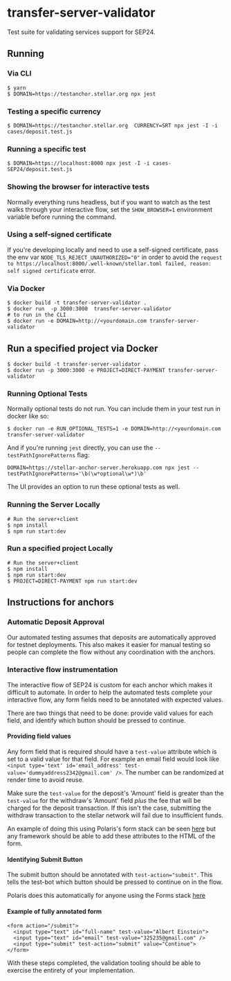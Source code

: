 # transfer-server-validator

Test suite for validating services support for SEP24.

## Running

### Via CLI

```
$ yarn
$ DOMAIN=https://testanchor.stellar.org npx jest
```

### Testing a specific currency

```
$ DOMAIN=https://testanchor.stellar.org  CURRENCY=SRT npx jest -I -i cases/deposit.test.js
```

### Running a specific test

```
$ DOMAIN=https://localhost:8000 npx jest -I -i cases-SEP24/deposit.test.js

```

### Showing the browser for interactive tests

Normally everything runs headless, but if you want to watch as the test walks
through your interactive flow, set the `SHOW_BROWSER=1` environment variable
before running the command.

### Using a self-signed certificate

If you're developing locally and need to use a self-signed certificate, pass the
env var `NODE_TLS_REJECT_UNAUTHORIZED="0"` in order to avoid the
`request to https://localhost:8000/.well-known/stellar.toml failed, reason: self signed certificate`
error.

### Via Docker

```
$ docker build -t transfer-server-validator .
$ docker run  -p 3000:3000  transfer-server-validator
# to run in the CLI
$ docker run -e DOMAIN=http://<yourdomain.com transfer-server-validator
```

## Run a specified project via Docker

```
$ docker build -t transfer-server-validator .
$ docker run -p 3000:3000 -e PROJECT=DIRECT-PAYMENT transfer-server-validator
```

### Running Optional Tests

Normally optional tests do not run. You can include them in your test run in
docker like so:

```
$ docker run -e RUN_OPTIONAL_TESTS=1 -e DOMAIN=http://<yourdomain.com transfer-server-validator
```

And if you're running `jest` directly, you can use the
`--testPathIgnorePatterns` flag:

```
DOMAIN=https://stellar-anchor-server.herokuapp.com npx jest --testPathIgnorePatterns='\b(\w*optional\w*)\b'
```

The UI provides an option to run these optional tests as well.

### Running the Server Locally

```
# Run the server+client
$ npm install
$ npm run start:dev

```

### Run a specified project Locally

```
# Run the server+client
$ npm install
$ npm run start:dev
$ PROJECT=DIRECT-PAYMENT npm run start:dev
```

## Instructions for anchors

### Automatic Deposit Approval

Our automated testing assumes that deposits are automatically approved for
testnet deployments. This also makes it easier for manual testing so people can
complete the flow without any coordination with the anchors.

### Interactive flow instrumentation

The interactive flow of SEP24 is custom for each anchor which makes it difficult
to automate. In order to help the automated tests complete your interactive
flow, any form fields need to be annotated with expected values.

There are two things that need to be done: provide valid values for each field,
and identify which button should be pressed to continue.

#### Providing field values

Any form field that is required should have a `test-value` attribute which is
set to a valid value for that field. For example an email field would look like
`<input type='text' id='email_address' test-value='dummyaddress2342@gmail.com' />`.
The number can be randomized at render time to avoid reuse.

Make sure the `test-value` for the deposit's 'Amount' field is greater than the
`test-value` for the withdraw's 'Amount' field _plus_ the fee that will be
charged for the deposit transaction. If this isn't the case, submitting the
withdraw transaction to the stellar network will fail due to insufficient funds.

An example of doing this using Polaris's form stack can be seen
[here](https://github.com/stellar/django-polaris/blob/fd5900d68fec6b0e31ce720262e8d787fcbf8aac/example/server/forms.py#L10,L15)
but any framework should be able to add these attributes to the HTML of the
form.

#### Identifying Submit Button

The submit button should be annotated with `test-action="submit"`. This tells
the test-bot which button should be pressed to continue on in the flow.

Polaris does this automatically for anyone using the Forms stack
[here](https://github.com/stellar/django-polaris/blob/fd5900d68fec6b0e31ce720262e8d787fcbf8aac/polaris/polaris/templates/withdraw/form.html#L38)

#### Example of fully annotated form

```
<form action="/submit">
  <input type="text" id="full-name" test-value="Albert Einstein">
  <input type="text" id="email" test-value="325235@gmail.com" />
  <input type="submit" test-action="submit" value="Continue">
</form>
```

With these steps completed, the validation tooling should be able to exercise
the entirety of your implementation.
